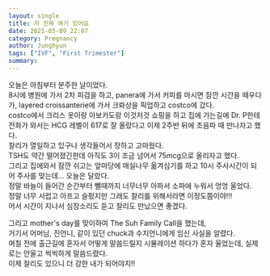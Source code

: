```yaml
---
layout: single
title: 저 진짜 여기 있어요
date: 2021-05-09 22:07
category: Pregnancy
author: Junghyun
tags: ["IVF", "First Trimester"]
summary: 
---
```

오늘은 아침부터 분주한 날이었다.  
8시에 병원에 가서 2차 피검을 하고, panera에 가서 커피를 마시면 잠깐 시간을 떼우다가, layered croissanterie에 가서 크롸상을 픽업하고 costco에 갔다.  
costco에서 크리스 옷이랑 아보카도랑 이것저것 쇼핑을 하고 집에 가는길에 Dr. P한테 전화가 와서는 HCG 레벨이 617로 잘 올랐다고 이제 2주반 뒤에 초음파 때 만나자고 했다.  
찰리가 열일하고 있구나 생각들어서 장하고 고마웠다.   
TSH도 약간 떨어졌긴한데 아직도 3이 조금 넘어서 75mcg으로 올리자고 했다.  
그리고 집에와서 잠깐 쉬고는 앞마당에 매실나무 옮겨심기를 하고 10시 주사시간이 되어 주사를 맞는데… 오늘은 달랐다.  
정말 바늘이 들어간 순간부터 뺄때까지 너무너무 아파서 소파에 누워서 엉엉 울었다.  
정말 너무 서럽고 아프고 슬펐지만 그래도 찰리를 위해서라면 이정도쯤이야!!!  
어서 시간이 지나서 심장소리도 듣고 찰리도 만났으면 좋겠다.  

그리고 mother's day를 맞이하여 The Suh Family Call을 했는데,  
거기서 어머님, 진언니, 같이 있던 chuck과 수지언니에게 임신 사실을 알렸다.  
며칠 전에 출근길에 혼자서 어떻게 말씀드릴지 시뮬레이션 하다가 혼자 울었는데, 실제로는 안울고 씩씩하게 말씀드렸다.  
이제 찰리도 있으니 더 강한 내가 되어야지!!
